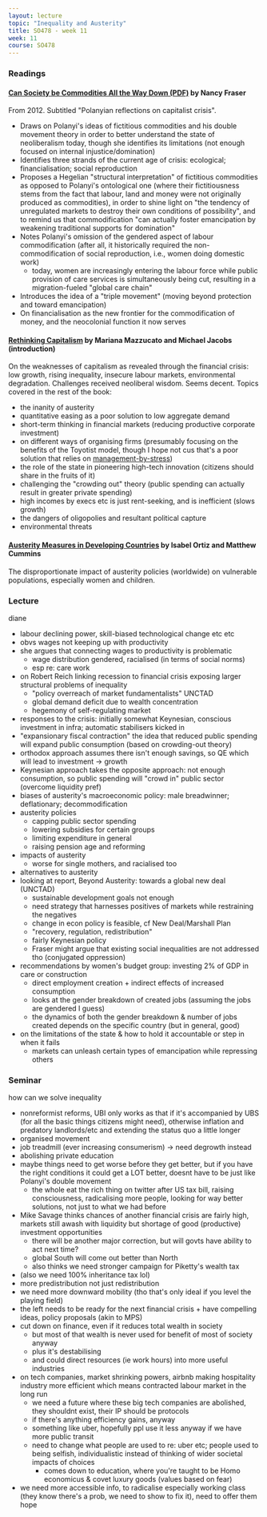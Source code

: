```yaml
---
layout: lecture
topic: "Inequality and Austerity"
title: SO478 - week 11
week: 11
course: SO478
---
```


### Readings

#### [Can Society be Commodities All the Way Down (PDF)](https://halshs.archives-ouvertes.fr/halshs-00725060/document) by Nancy Fraser

From 2012. Subtitled "Polanyian reflections on capitalist crisis".

* Draws on Polanyi's ideas of fictitious commodities and his double movement theory in order to better understand the state of neoliberalism today, though she identifies its limitations (not enough focused on internal injustice/domination)
* Identifies three strands of the current age of crisis: ecological; financialisation; social reproduction
* Proposes a Hegelian "structural interpretation" of fictitious commodities as opposed to Polanyi's ontological one (where their fictitiousness stems from the fact that labour, land and money were not originally produced as commodities), in order to shine light on "the tendency of unregulated markets to destroy their own conditions of possibility", and to remind us that commodification "can actually foster emancipation by weakening traditional supports for domination"
* Notes Polanyi's omission of the gendered aspect of labour commodification (after all, it historically required the non-commodification of social reproduction, i.e., women doing domestic work)
  * today, women are increasingly entering the labour force while public provision of care services is simultaneously being cut, resulting in a migration-fueled "global care chain"
* Introduces the idea of a "triple movement" (moving beyond protection and toward emancipation)
* On financialisation as the new frontier for the commodification of money, and the neocolonial function it now serves

#### [Rethinking Capitalism](https://www.goodreads.com/book/show/26535618-rethinking-capitalism) by Mariana Mazzucato and Michael Jacobs (introduction)

On the weaknesses of capitalism as revealed through the financial crisis: low growth, rising inequality, insecure labour markets, environmental degradation. Challenges received neoliberal wisdom. Seems decent. Topics covered in the rest of the book:

* the inanity of austerity
* quantitative easing as a poor solution to low aggregate demand
* short-term thinking in financial markets (reducing productive corporate investment)
* on different ways of organising firms (presumably focusing on the benefits of the Toyotist model, though I hope not cus that's a poor solution that relies on [management-by-stress](https://socialistworker.co.uk/art/10337/Management+by+stress))
* the role of the state in pioneering high-tech innovation (citizens should share in the fruits of it)
* challenging the "crowding out" theory (public spending can actually result in greater private spending)
* high incomes by execs etc is just rent-seeking, and is inefficient (slows growth)
* the dangers of oligopolies and resultant political capture
* environmental threats

#### [Austerity Measures in Developing Countries](http://www.tandfonline.com/doi/abs/10.1080/13545701.2013.791027?journalCode=rfec20) by Isabel Ortiz and Matthew Cummins

The disproportionate impact of austerity policies (worldwide) on vulnerable populations, especially women and children.

### Lecture

diane

* labour declining power, skill-biased technological change etc etc
* obvs wages not keeping up with productivity
* she argues that connecting wages to productivity is problematic
  * wage distribution gendered, racialised (in terms of social norms)
  * esp re: care work
* on Robert Reich linking recession to financial crisis exposing larger structural problems of inequality
  * "policy overreach of market fundamentalists" UNCTAD
  * global demand deficit due to wealth concentration
  * hegemony of self-regulating market
* responses to the crisis: initially somewhat Keynesian, conscious investment in infra; automatic stabilisers kicked in
 * "expansionary fiscal contraction" the idea that reduced public spending will expand public consumption (based on crowding-out theory)
  * orthodox approach assumes there isn't enough savings, so QE which will lead to investment -> growth
  * Keynesian approach takes the opposite approach: not enough consumption, so public spending will "crowd in" public sector (overcome liquidity pref)
  * biases of austerity's macroeconomic policy: male breadwinner; deflationary; decommodification
* austerity policies
  * capping public sector spending
  * lowering subsidies for certain groups
  * limiting expenditure in general
  * raising pension age and reforming
* impacts of austerity
  * worse for single mothers, and racialised too
* alternatives to austerity
* looking at report, Beyond Austerity: towards a global new deal (UNCTAD)
  * sustainable development goals not enough
  * need strategy that harnesses positives of markets while restraining the negatives
  * change in econ policy is feasible, cf New Deal/Marshall Plan
  * "recovery, regulation, redistribution"
  * fairly Keynesian policy
  * Fraser might argue that existing social inequalities are not addressed tho (conjugated oppression)
* recommendations by women's budget group: investing 2% of GDP in care or construction
  * direct employment creation + indirect effects of increased consumption
  * looks at the gender breakdown of created jobs (assuming the jobs are gendered I guess)
  * the dynamics of both the gender breakdown & number of jobs created depends on the specific country (but in general, good)
* on the limitations of the state & how to hold it accountable or step in when it fails
  * markets can unleash certain types of emancipation while repressing others

### Seminar

how can we solve inequality

* nonreformist reforms, UBI only works as that if it's accompanied by UBS (for all the basic things citizens might need), otherwise inflation and predatory landlords/etc and extending the status quo a little longer
* organised movement
* job treadmill (ever increasing consumerism) -> need degrowth instead
* abolishing private education
* maybe things need to get worse before they get better, but if you have the right conditions it could get a LOT better, doesnt have to be just like Polanyi's double movement
  * the whole eat the rich thing on twitter after US tax bill, raising consciousness, radicalising more people, looking for way better solutions, not just to what we had before
* Mike Savage thinks chances of another financial crisis are fairly high, markets still awash with liquidity but shortage of good (productive) investment opportunities
  * there will be another major correction, but will govts have ability to act next time?
  * global South will come out better than North
  * also thinks we need stronger campaign for Piketty's wealth tax
* (also we need 100% inheritance tax lol)
* more predistribution not just redistribution
* we need more downward mobility (tho that's only ideal if you level the playing field)
* the left needs to be ready for the next financial crisis + have compelling ideas, policy proposals (akin to MPS)
* cut down on finance, even if it reduces total wealth in society
  * but most of that wealth is never used for benefit of most of society anyway
  * plus it's destabilising
  * and could direct resources (ie work hours) into more useful industries
* on tech companies, market shrinking powers, airbnb making hospitality industry more efficient which means contracted labour market in the long run
  * we need a future where these big tech companies are abolished, they shouldnt exist, their IP should be protocols
  * if there's anything efficiency gains, anyway
  * something like uber, hopefully ppl use it less anyway if we have more public transit
  * need to change what people are used to re: uber etc; people used to being selfish, individualistic instead of thinking of wider societal impacts of choices
    * comes down to education, where you're taught to be Homo economicus & covet luxury goods (values based on fear)
* we need more accessible info, to radicalise especially working class (they know there's a prob, we need to show to fix it), need to offer them hope
